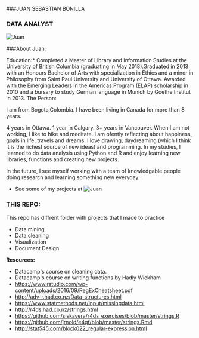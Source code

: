 ###JUAN SEBASTIAN BONILLA

### DATA ANALYST

![Juan](https://github.com/juansbr7/STAT545Bonilla-Juan/blob/master/45-AAA.jpg)

###About Juan:

Education:* Completed a Master of Library and Information Studies at the University of British Columbia (graduating in May 2018).Graduated in 2013 with an Honours Bachelor of Arts with specialization in Ethics and a minor in Philosophy from Saint Paul University and University of Ottawa. Awarded with the Emerging Leaders in the Americas Program (ELAP) scholarship in 2010 and a bursary to study German language in Munich by Goethe Institut in 2013. The Person:

I am from Bogota,Colombia. I have been living in Canada for more than 8 years.

4 years in Ottawa.
1 year in Calgary.
3+ years in Vancouver.
When I am not working, I like to hike and meditate. I am ofently reflecting about happiness, goals in life, travels and dreams. I love drawing, daydreaming (which I think it is the richest source of new ideas) and programming. In my studies, I learned to do data analysis using Python and R and enjoy learning new libraries, functions and creating new projects.

In the future, I see myself working with a team of knowledgable people doing research and learning something new everyday.

* See some of my projects at ![Juan](http://juan-sebastian-bonilla.strikingly.com )


### THIS REPO:

This repo has diffrent folder with projects that I made to practice 
+ Data mining
+ Data cleaning 
+ Visualization
+ Document Design

**Resources:**

* Datacamp's course on cleaning data.
* Datacamp's course on writing functions by Hadly Wickham
* https://www.rstudio.com/wp-content/uploads/2016/09/RegExCheatsheet.pdf
* http://adv-r.had.co.nz/Data-structures.html
* https://www.statmethods.net/input/missingdata.html
* http://r4ds.had.co.nz/strings.html
* https://github.com/siskavera/r4ds_exercises/blob/master/strings.R
* https://github.com/jrnold/e4qf/blob/master/strings.Rmd
* http://stat545.com/block022_regular-expression.html

